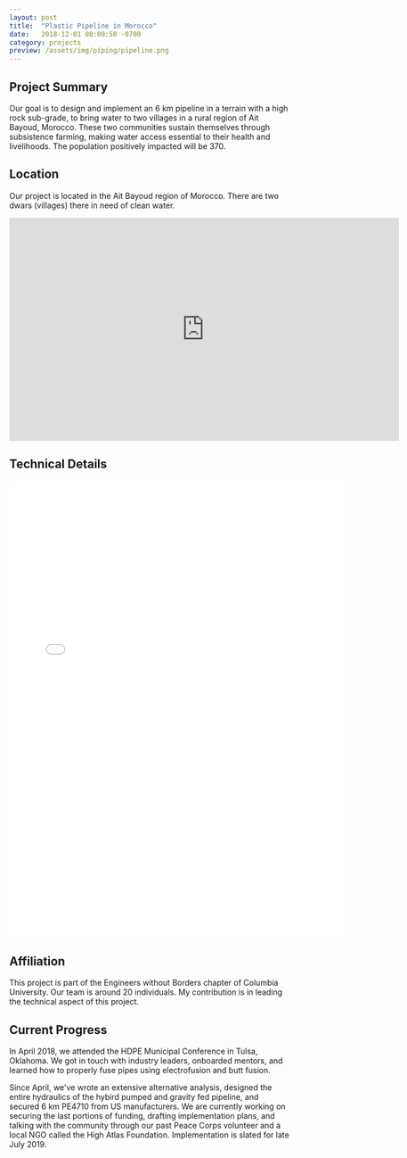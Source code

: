 ```yaml
---
layout: post
title:  "Plastic Pipeline in Morocco"
date:   2018-12-01 00:09:50 -0700
category: projects
preview: /assets/img/piping/pipeline.png
---
```


## Project Summary

Our goal is to design and implement an 6 km pipeline in a terrain with a high rock sub-grade, to bring water to two villages in a rural region of Ait Bayoud, Morocco. These two communities sustain themselves through subsistence farming, making water access essential to their health and livelihoods. The population positively impacted will be 370.

## Location

Our project is located in the Ait Bayoud region of Morocco. There are two dwars (villages) there in need of clean water.

<div class="mapouter"><div class="gmap_canvas"><iframe width="700" height="400" id="gmap_canvas" src="https://maps.google.com/maps?q=31.3348657%2C-9.2975501&t=k&z=13&ie=UTF8&iwloc=&output=embed" frameborder="0" scrolling="no" marginheight="0" marginwidth="0"></iframe><a href="https://www.pureblack.de"></a></div><style>.mapouter{text-align:right;height:400px;width:700px;}.gmap_canvas {overflow:hidden;background:none!important;height:400px;width:700px;}</style></div>

## Technical Details

<embed src="/assets/files/drawingpackage.pdf" width="600px" height="820px" />


## Affiliation

This project is part of the Engineers without Borders chapter of Columbia University. Our team is around 20 individuals. My contribution is in leading the technical aspect of this project.

## Current Progress

In April 2018, we attended the HDPE Municipal Conference in Tulsa, Oklahoma. We got in touch with industry leaders, onboarded mentors, and learned how to properly fuse pipes using electrofusion and butt fusion.

Since April, we've wrote an extensive alternative analysis, designed the entire hydraulics of the hybird pumped and gravity fed pipeline, and secured 6 km PE4710 from US manufacturers. We are currently working on securing the last portions of funding, drafting implementation plans, and talking with the community through our past Peace Corps volunteer and a local NGO called the High Atlas Foundation. Implementation is slated for late July 2019.